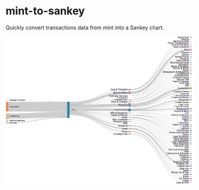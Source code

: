 # mint-to-sankey
Quickly convert transactions data from mint into a Sankey chart.

<img src="ss.png"></img>
